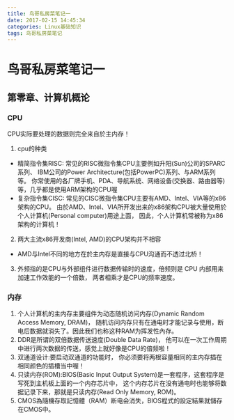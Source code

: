 ```yaml
---
title: 鸟哥私房菜笔记一
date: 2017-02-15 14:45:34
categories: Linux基础知识
tags: 鸟哥私房菜笔记
---
```


# 鸟哥私房菜笔记一
## 第零章、计算机概论
### CPU
CPU实际要处理的数据则完全来自於主内存！

1. cpu的种类
  * 精简指令集RISC: 常见的RISC微指令集CPU主要例如升阳(Sun)公司的SPARC系列、 IBM公司的Power Architecture(包括PowerPC)系列、与ARM系列等。
    你常使用的各厂牌手机、PDA、导航系统、网络设备(交换器、路由器等)等，几乎都是使用ARM架构的CPU喔
  * 复杂指令集CISC: 常见的CISC微指令集CPU主要有AMD、Intel、VIA等的x86架构的CPU。
    由於AMD、Intel、VIA所开发出来的x86架构CPU被大量使用於个人计算机(Personal computer)用途上面， 因此，个人计算机常被称为x86架构的计算机！
2. 两大主流x86开发商(Intel, AMD)的CPU架构并不相容
  - AMD与Intel不同的地方在於主内存是直接与CPU沟通而不透过北桥！
3. 外频指的是CPU与外部组件进行数据传输时的速度，倍频则是 CPU 内部用来加速工作效能的一个倍数， 两者相乘才是CPU的频率速度。
### 内存
1. 个人计算机的主内存主要组件为动态随机访问内存(Dynamic Random Access Memory, DRAM)， 随机访问内存只有在通电时才能记录与使用，断电后数据就消失了。因此我们也称这种RAM为挥发性內存。
2. DDR是所谓的双倍数据传送速度(Double Data Rate)， 他可以在一次工作周期中进行两次数据的传送，感觉上就好像是CPU的倍频啦！
3. 双通道设计:要启动双通道的功能时， 你必须要将两根容量相同的主内存插在相同颜色的插槽当中喔！
4. 只读内存(ROM):BIOS(Basic Input Output System)是一套程序，这套程序是写死到主机板上面的一个内存芯片中， 这个内存芯片在没有通电时也能够将数据记录下来，那就是只读内存(Read Only Memory, ROM)。
5. CMOS為隨機存取記憶體（RAM）断电会消失，BIOS程式的設定結果就儲存在CMOS中。
